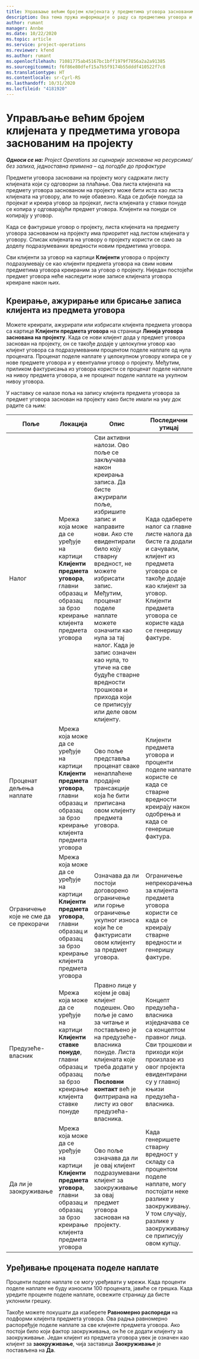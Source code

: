 ```yaml
---
title: Управљање већим бројем клијената у предметима уговора заснованим на пројекту
description: Ова тема пружа информације о раду са предметима уговора и уговорима који садрже више клијената.
author: rumant
manager: Annbe
ms.date: 10/22/2020
ms.topic: article
ms.service: project-operations
ms.reviewer: kfend
ms.author: rumant
ms.openlocfilehash: 71081775ab45167bc1bff1979f7856a2a2a91385
ms.sourcegitcommit: f6f86e80dfef15a7b5f9174b55dddf410522f7c8
ms.translationtype: HT
ms.contentlocale: sr-Cyrl-RS
ms.lasthandoff: 10/31/2020
ms.locfileid: "4181920"
---
```

# <a name="manage-multiple-customers-on-project-based-contract-lines"></a>Управљање већим бројем клијената у предметима уговора заснованим на пројекту

_**Односи се на:** Project Operations за сценарије засноване на ресурсима/без залиха, једноставна примена – од погодбе до профактуре_

Предмети уговора засновани на пројекту могу садржати листу клијената који су одговорни за плаћање. Ова листа клијената на предмету уговора заснованом на пројекту може бити иста као листа клијената на уговору, али то није обавезно. Када се добије понуда за пројекат и креира уговор за пројекат, листа клијената у ставки понуде се копира у одговарајући предмет уговора. Клијенти на понуди се копирају у уговор.

Када се фактурише уговор о пројекту, листа клијената на предмету уговора заснованом на пројекту има приоритет над листом клијената у уговору. Списак клијената на уговору о пројекту користи се само за доделу подразумеваних вредности новим предметима уговора.

Сви клијенти за уговор на картици **Клијенти** уговора о пројекту подразумевају се као клијенти предмета уговора на свим новим предметима уговора креираним за уговор о пројекту. Ниједан постојећи предмет уговора неће наследити нове записе клијената уговора креиране након њих.

## <a name="create-update-or-delete-a-contract-line-customer-record"></a>Креирање, ажурирање или брисање записа клијента из предмета уговора

Можете креирати, ажурирати или избрисати клијента предмета уговора са картице **Клијенти предмета уговора** на страници **Линија уговора заснована на пројекту**. Када се нови клијент дода у предмет уговора заснован на пројекту, он се такође додаје у целокупни уговор као клијент уговора са подразумеваним процентом поделе наплате од нула процената. Проценат поделе наплате у целокупном уговору копира се у нове предмете уговора и у евентуални уговор о пројекту. Међутим, приликом фактурисања из уговора користи се проценат поделе наплате на нивоу предмета уговора, а не проценат поделе наплате на укупном нивоу уговора. 

У наставку се налазе поља на запису клијента предмета уговора за предмет уговора заснован на пројекту како бисте имали на уму док радите са њим:

| Поље | Локација | Опис | Последични утицај |
| --- | --- | --- | --- |
| Налог | Мрежа која може да се уређује на картици **Клијенти предмета уговора**, главни образац и образац за брзо креирање клијента предмета уговора | Сви активни налози. Ово поље се закључава након креирања записа. Да бисте ажурирали поље, избришите запис и направите нови. Ако сте евидентирали било коју стварну вредност, не можете избрисати запис. Међутим, проценат поделе наплате можете означити као нула за тај налог. Када је запис означен као нула, то утиче на све будуће стварне вредности трошкова и прихода који се приписују или деле овом клијенту. | Када одаберете налог са главне листе налога да бисте га додали и сачували, клијент из предмета уговора се такође додаје као клијент за уговор. Клијенти предмета уговора се користе када се генеришу фактуре. |
| Проценат дељења наплате | Мрежа која може да се уређује на картици **Клијенти предмета уговора**, главни образац и образац за брзо креирање клијента предмета уговора | Ово поље представља проценат сваке ненаплаћене продајне трансакције која ће бити приписана овом клијенту предмета уговора. | Клијенти предмета уговора и проценти поделе наплате користе се када се стварне вредности креирају након одобрења и када се генерише фактура. |
| Ограничење које не сме да се прекорачи | Мрежа која може да се уређује на картици **Клијенти предмета уговора**, главни образац и образац за брзо креирање клијента предмета уговора | Означава да ли постоји договорено ограничење или горње ограничење укупног износа који ће се фактурисати овом клијенту за предмет уговора. | Ограничење непрекорачења за клијента предмета уговора користи се када се креирају стварне вредности и генеришу фактуре. |
| Предузеће-власник | Мрежа која може да се уређује на картици **Клијенти ставке понуде**, главни образац и образац за брзо креирање клијента ставке понуде | Правно лице у којем је овај клијент подешен. Ово поље је само за читање и постављено је на предузеће-власника понуде. Листа клијената које треба додати у поље **Пословни контакт** већ је филтрирана на листу из овог предузећа-власника. | Концепт предузећа-власника изједначава се са концептом правног лица. Сви трошкови и приходи који произлазе из овог пројекта евидентирани су у главној књизи предузећа-власника. |
| Да ли је заокруживање | Мрежа која може да се уређује на картици **Клијенти предмета уговора**, главни образац и образац за брзо креирање клијента предмета уговора | Ово поље означава да ли је овај клијент подразумевани клијент за заокруживање за овај предмет уговора заснован на пројекту. | Када генеришете стварну вредност у складу са процентом поделе наплате, могу постојати неке разлике у заокруживању. У том случају, разлике у заокруживању се приписују овом купцу. |

## <a name="edit-billing-split-percentages"></a>Уређивање процената поделе наплате

Проценти поделе наплате се могу уређивати у мрежи. Када проценти поделе наплате не буду износили 100 процената, јавиће се грешка. Када уредите проценте поделе наплате, освежите страницу да бисте уклонили грешку.

Такође можете покушати да изаберете **Равномерно распореди** на подформи клијента предмета уговора. Ова радња равномерно распоређује поделе наплате за све клијенте предмета уговора. Ако постоји било који фактор заокруживања, он ће се додати клијенту за заокруживање. Један клијент из предмета уговора увек је означен као клијент за **заокруживање**, чија заставица **Заокруживање** је постављена на **Да**.
